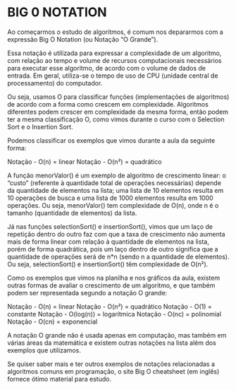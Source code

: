 # BIG 0 NOTATION

Ao começarmos o estudo de algoritmos, é comum nos depararmos com a expressão Big O Notation (ou Notação “O Grande”).

Essa notação é utilizada para expressar a complexidade de um algoritmo, com relação ao tempo e volume de recursos computacionais necessários para executar esse algoritmo, de acordo com o volume de dados de entrada. Em geral, utiliza-se o tempo de uso de CPU (unidade central de processamento) do computador.

Ou seja, usamos O para classificar funções (implementações de algoritmos) de acordo com a forma como crescem em complexidade. Algoritmos diferentes podem crescer em complexidade da mesma forma, então podem ter a mesma classificação O, como vimos durante o curso com o Selection Sort e o Insertion Sort.

Podemos classificar os exemplos que vimos durante a aula da seguinte forma:

Notação - O(n) = linear
Notação - O(n²) = quadrático

A função menorValor() é um exemplo de algoritmo de crescimento linear: o “custo” (referente à quantidade total de operações necessárias) depende da quantidade de elementos na lista; uma lista de 10 elementos resulta em 10 operações de busca e uma lista de 1000 elementos resulta em 1000 operações. Ou seja, menorValor() tem complexidade de O(n), onde n é o tamanho (quantidade de elementos) da lista.

Já nas funções selectionSort() e insertionSort(), vimos que um laço de repetição dentro do outro faz com que a taxa de crescimento não aumenta mais de forma linear com relação à quantidade de elementos na lista, porém de forma quadrática, pois um laço dentro de outro significa que a quantidade de operações será de n*n (sendo n a quantidade de elementos). Ou seja, selectionSort() e insertionSort() têm complexidade de O(n²).

Como os exemplos que vimos na planilha e nos gráficos da aula, existem outras formas de avaliar o crescimento de um algoritmo, e que também podem ser representada segundo a notação O grande:

Notação - O(n) = linear
Notação - O(n²) = quadrático
Notação - O(1) = constante
Notação - O(log(n)) = logarítmica
Notação - O(nc) = polinomial
Notação - O(cn) = exponencial

A notação O grande não é usada apenas em computação, mas também em várias áreas da matemática e existem outras notações na lista além dos exemplos que utilizamos.

Se quiser saber mais e ter outros exemplos de notações relacionadas a algoritmos comuns em programação, o site Big O cheatsheet (em inglês) fornece ótimo material para estudo.
